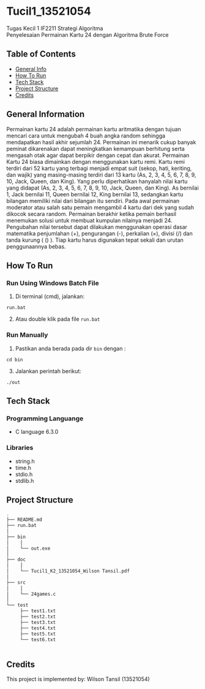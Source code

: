 # Tucil1_13521054
Tugas Kecil 1 IF2211 Strategi Algoritma
<br />
Penyelesaian Permainan Kartu 24 dengan Algoritma Brute Force

## Table of Contents
* [General Info](#general-information)
* [How To Run](#how-to-run)
* [Tech Stack](#tech-stack)
* [Project Structure](#project-structure)
* [Credits](#credits)

## General Information
Permainan kartu 24 adalah permainan kartu aritmatika dengan tujuan mencari cara untuk mengubah 4 buah angka random sehingga mendapatkan hasil akhir sejumlah 24. Permainan ini menarik cukup banyak peminat dikarenakan dapat meningkatkan kemampuan berhitung serta mengasah otak agar dapat berpikir dengan cepat dan akurat. Permainan Kartu 24 biasa dimainkan dengan menggunakan kartu remi. Kartu remi terdiri dari 52 kartu yang terbagi menjadi empat suit (sekop, hati, keriting, dan wajik) yang masing-masing terdiri dari 13 kartu (As, 2, 3, 4, 5, 6, 7, 8, 9, 10, Jack, Queen, dan King). Yang perlu diperhatikan hanyalah nilai kartu yang didapat (As, 2, 3, 4, 5, 6, 7, 8, 9, 10, Jack, Queen, dan King). As bernilai 1, Jack bernilai 11, Queen bernilai 12, King bernilai 13, sedangkan kartu bilangan memiliki nilai dari bilangan itu sendiri. Pada awal permainan moderator atau salah satu pemain mengambil 4 kartu dari dek yang sudah dikocok secara random. Permainan berakhir ketika pemain berhasil menemukan solusi untuk membuat kumpulan nilainya menjadi 24. Pengubahan nilai tersebut dapat dilakukan menggunakan operasi dasar matematika penjumlahan (+), pengurangan (-), perkalian (×), divisi (/) dan tanda kurung ( () ). Tiap kartu harus digunakan tepat sekali dan urutan penggunaannya bebas.

## How To Run
### Run Using Windows Batch File
1. Di terminal (cmd), jalankan:
```shell
run.bat
```
2. Atau double klik pada file `run.bat`

### Run Manually 
1. Pastikan anda berada pada dir `bin` dengan :
```shell
cd bin
```
3. Jalankan perintah berikut:
```shell
./out
```

## Tech Stack
### Programming Languange
* C language 6.3.0

### Libraries
* string.h
* time.h
* stdio.h
* stdlib.h

## Project Structure
```bash
.
├── README.md
├── run.bat
│
├── bin
│    │
│    └── out.exe
│
├── doc
│    │
│    └── Tucil1_K2_13521054_Wilson Tansil.pdf
│
├── src
│    │
│    └── 24games.c
│
└── test
     ├── test1.txt
     ├── test2.txt
     ├── test3.txt
     ├── test4.txt
     ├── test5.txt
     └── test6.txt
     
```

## Credits
This project is implemented by: Wilson Tansil (13521054)
